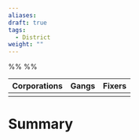 ```yaml
---
aliases:
draft: true
tags:
  - District
weight: ""
---
```

%%
%%


| Corporations | Gangs | Fixers |
|:------------:|:-----:|:------:|
|              |       |        |

# Summary
